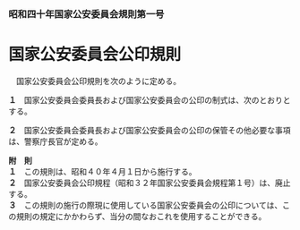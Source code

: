 ### 昭和四十年国家公安委員会規則第一号  
# 国家公安委員会公印規則  
　国家公安委員会公印規則を次のように定める。  
  
**１**　国家公安委員会委員長および国家公安委員会の公印の制式は、次のとおりとする。  
  
**２**　国家公安委員会委員長および国家公安委員会の公印の保管その他必要な事項は、警察庁長官が定める。  
  
**附　則**  
**１**　この規則は、昭和４０年４月１日から施行する。  
**２**　国家公安委員会公印規程（昭和３２年国家公安委員会規程第１号）は、廃止する。  
**３**　この規則の施行の際現に使用している国家公安委員会の公印については、この規則の規定にかかわらず、当分の間なおこれを使用することができる。  
  
